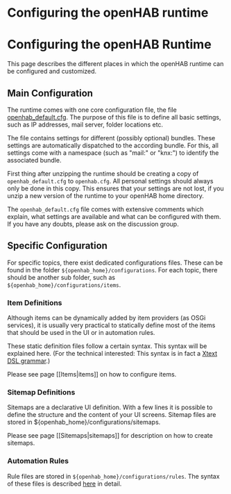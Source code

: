 # Configuring the openHAB runtime

# Configuring the openHAB Runtime

This page describes the different places in which the openHAB runtime can be configured and customized.

## Main Configuration

The runtime comes with one core configuration file, the file [openhab_default.cfg](http://code.google.com/p/openhab/source/browse/distribution/openhabhome/configurations/openhab_default.cfg).
The purpose of this file is to define all basic settings, such as IP addresses, mail server, folder locations etc.

The file contains settings for different (possibly optional) bundles. These settings are automatically dispatched to the according bundle. For this, all settings come with a namespace (such as "mail:" or "knx:") to identify the associated bundle.

First thing after unzipping the runtime should be creating a copy of `openhab_default.cfg` to `openhab.cfg`. All personal settings should always only be done in this copy. This ensures that your settings are not lost, if you unzip a new version of the runtime to your openHAB home directory.

The `openhab_default.cfg` file comes with extensive comments which explain, what settings are available and what can be configured with them. If you have any doubts, please ask on the discussion group.

## Specific Configuration

For specific topics, there exist dedicated configurations files. These can be found in the folder `${openhab_home}/configurations`. For each topic, there should be another sub folder, such as `${openhab_home}/configurations/items`.

### Item Definitions

Although items can be dynamically added by item providers (as OSGi services), it is usually very practical to statically define most of the items that should be used in the UI or in automation rules. 

These static definition files follow a certain syntax. This syntax will be explained here. (For the technical interested: This syntax is in fact a [Xtext DSL grammar](http://code.google.com/p/openhab/source/browse/bundles/model/org.openhab.model.item/src/org/openhab/model/Items.xtext).)

Please see page [[Items|items]] on how to configure items.

### Sitemap Definitions

Sitemaps are a declarative UI definition. With a few lines it is possible to define the structure and the content of your UI screens. Sitemap files are stored in ${openhab_home}/configurations/sitemaps.

Please see page [[Sitemaps|sitemaps]] for description on how to create sitemaps.

### Automation Rules

Rule files are stored in `${openhab_home}/configurations/rules`.
The syntax of these files is described [here](http://code.google.com/p/openhab/wiki/Rules) in detail.